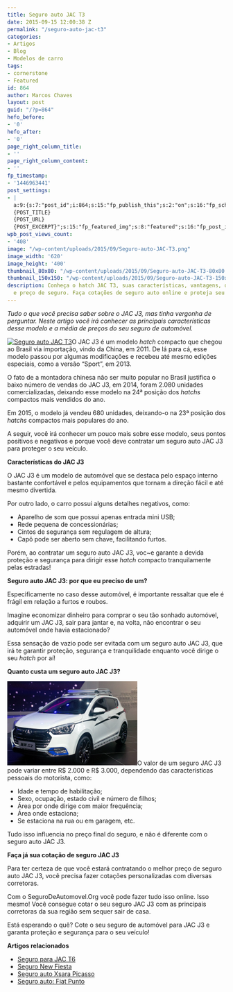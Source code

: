 ```yaml
---
title: Seguro auto JAC T3
date: 2015-09-15 12:00:38 Z
permalink: "/seguro-auto-jac-t3"
categories:
- Artigos
- Blog
- Modelos de carro
tags:
- cornerstone
- Featured
id: 864
author: Marcos Chaves
layout: post
guid: "/?p=864"
hefo_before:
- '0'
hefo_after:
- '0'
page_right_column_title:
- ''
page_right_column_content:
- ''
fp_timestamp:
- '1446963441'
post_settings:
- |
  a:9:{s:7:"post_id";i:864;s:15:"fp_publish_this";s:2:"on";s:16:"fp_schedule_this";s:3:"yes";s:11:"fp_datetime";s:0:"";s:18:"fp_timezone_offset";s:3:"120";s:8:"msg_body";s:66:"Novo post no {SITE_NAME}
  {POST_TITLE}
  {POST_URL}
  {POST_EXCERPT}";s:15:"fp_featured_img";s:8:"featured";s:16:"fp_post_img_text";s:0:"";s:5:"pages";a:2:{i:0;s:3:"own";i:1;s:15:"520743491417556";}}
wpb_post_views_count:
- '408'
image: "/wp-content/uploads/2015/09/Seguro-auto-JAC-T3.png"
image_width: '620'
image_height: '400'
thumbnail_80x80: "/wp-content/uploads/2015/09/Seguro-auto-JAC-T3-80x80.png"
thumbnail_150x150: "/wp-content/uploads/2015/09/Seguro-auto-JAC-T3-150x150.png"
description: Conheça o hatch JAC T3, suas características, vantagens, desvantagens
  e preço de seguro. Faça cotações de seguro auto online e proteja seu automóvel!
---
```


_Tudo o que você precisa saber sobre o JAC J3, mas tinha vergonha de perguntar. Neste artigo você irá conhecer as principais características desse modelo e a média de preços do seu seguro de automóvel._

[<img class="alignleft wp-image-3148" title="Seguro auto JAC T3" src="/wp-content/uploads/2015/09/Seguro-auto-JAC-T3.png" alt="Seguro auto JAC T3" width="320" height="206" srcset="/wp-content/uploads/2015/09/Seguro-auto-JAC-T3.png 620w, /wp-content/uploads/2015/09/Seguro-auto-JAC-T3-250x161.png 250w, /wp-content/uploads/2015/09/Seguro-auto-JAC-T3-120x77.png 120w" sizes="(max-width: 320px) 100vw, 320px" />](/wp-content/uploads/2015/09/Seguro-auto-JAC-T3.png)O JAC J3 é um modelo _hatch_ compacto que chegou ao Brasil via importação, vindo da China, em 2011. De lá para cá, esse modelo passou por algumas modificações e recebeu até mesmo edições especiais, como a versão “Sport”, em 2013.

O fato de a montadora chinesa não ser muito popular no Brasil justifica o baixo número de vendas do JAC J3, em 2014, foram 2.080 unidades comercializadas, deixando esse modelo na 24ª posição dos _hatchs_ compactos mais vendidos do ano.

Em 2015, o modelo já vendeu 680 unidades, deixando-o na 23ª posição dos _hatchs_ compactos mais populares do ano.

A seguir, você irá conhecer um pouco mais sobre esse modelo, seus pontos positivos e negativos e porque você deve contratar um seguro auto JAC J3 para proteger o seu veículo.

**Características do JAC J3**

O JAC J3 é um modelo de automóvel que se destaca pelo espaço interno bastante confortável e pelos equipamentos que tornam a direção fácil e até mesmo divertida.

Por outro lado, o carro possui alguns detalhes negativos, como:

  * Aparelho de som que possui apenas entrada mini USB;
  * Rede pequena de concessionárias;
  * Cintos de segurança sem regulagem de altura;
  * Capô pode ser aberto sem chave, facilitando furtos.

Porém, ao contratar um seguro auto JAC J3, voc~e garante a devida proteção e segurança para dirigir esse _hatch_ compacto tranquilamente pelas estradas!

**Seguro auto JAC J3: por que eu preciso de um?**

Especificamente no caso desse automóvel, é importante ressaltar que ele é frágil em relação a furtos e roubos.

Imagine economizar dinheiro para comprar o seu tão sonhado automóvel, adquirir um JAC J3, sair para jantar e, na volta, não encontrar o seu automóvel onde havia estacionado?

Essa sensação de vazio pode ser evitada com um seguro auto JAC J3, que irá te garantir proteção, segurança e tranquilidade enquanto você dirige o seu _hatch_ por aí!

**Quanto custa um seguro auto JAC J3?**

[<img class="alignleft wp-image-3150 size-medium" title="Seguro auto JAC T3" src="/wp-content/uploads/2015/09/Seguro-auto-JAC-T3s-300x194.png" alt="Seguro auto JAC T3" width="300" height="194" />](/wp-content/uploads/2015/09/Seguro-auto-JAC-T3s.png)O valor de um seguro JAC J3 pode variar entre R$ 2.000 e R$ 3.000, dependendo das características pessoais do motorista, como:

  * Idade e tempo de habilitação;
  * Sexo, ocupação, estado civil e número de filhos;
  * Área por onde dirige com maior frequência;
  * Área onde estaciona;
  * Se estaciona na rua ou em garagem, etc.

Tudo isso influencia no preço final do seguro, e não é diferente com o seguro auto JAC J3.

**Faça já sua cotação de seguro JAC J3**

Para ter certeza de que você estará contratando o melhor preço de seguro auto JAC J3, você precisa fazer cotações personalizadas com diversas corretoras.

Com o SeguroDeAutomovel.Org você pode fazer tudo isso online. Isso mesmo! Você consegue cotar o seu seguro JAC J3 com as principais corretoras da sua região sem sequer sair de casa.

Está esperando o quê? Cote o seu seguro de automóvel para JAC J3 e garanta proteção e segurança para o seu veículo!

**Artigos relacionados**

  * <a href="/seguro-jac-t6" target="_blank">Seguro para JAC T6</a>
  * <a href="/seguro-new-fiesta" target="_blank">Seguro New Fiesta</a>
  * <a href="/seguro-xsara-picasso" target="_blank">Seguro auto Xsara Picasso</a>
  * <a href="/seguro-fiat-punto" target="_blank">Seguro auto: Fiat Punto</a>
